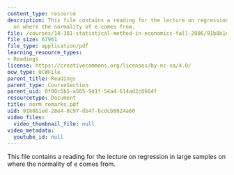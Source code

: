 ```yaml
---
content_type: resource
description: This file contains a reading for the lecture on regression in large samples
  on where the normality of e comes from.
file: /courses/14-381-statistical-method-in-economics-fall-2006/91b8b1ed28e48c97db47bcdcb8824a60_norm_remarks.pdf
file_size: 67961
file_type: application/pdf
learning_resource_types:
- Readings
license: https://creativecommons.org/licenses/by-nc-sa/4.0/
ocw_type: OCWFile
parent_title: Readings
parent_type: CourseSection
parent_uid: 0f80c5b5-a565-9d1f-54a4-614ad2c0664f
resourcetype: Document
title: norm_remarks.pdf
uid: 91b8b1ed-28e4-8c97-db47-bcdcb8824a60
video_files:
  video_thumbnail_file: null
video_metadata:
  youtube_id: null
---
```

This file contains a reading for the lecture on regression in large samples on where the normality of e comes from.